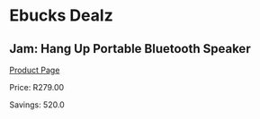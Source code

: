 
# Ebucks Dealz
## Jam: Hang Up Portable Bluetooth Speaker
[Product Page](https://www.ebucks.com/web/shop/productSelected.do?prodId=626459655&catId=714970029)

Price: R279.00

Savings: 520.0


	